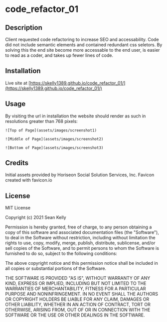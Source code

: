 # code_refactor_01

## Description

Client requested code refactoring to increase SEO and accessability. Code did not include semantic elements and contained redundant css seletors. By solving this the end site become more accessable to the end user, is easier to read as a coder, and takes up fewer lines of code.

## Installation
Live site at [https://skelly1389.github.io/code_refactor_01/](https://skelly1389.github.io/code_refactor_01/)

## Usage

By visiting the url in installation the website should render as such in resolutions greater than 768 pixels:

    ![Top of Page](assets/images/screenshot1)

    ![Middle of Page](assets/images/screenshot2)

    ![Bottom of Page](assets/images/screenshot3)

## Credits

Initial assets provided by Horiseon Social Solution Services, Inc.
Favicon created with favicon.io

## License

MIT License

Copyright (c) 2021 Sean Kelly

Permission is hereby granted, free of charge, to any person obtaining a copy
of this software and associated documentation files (the "Software"), to deal
in the Software without restriction, including without limitation the rights
to use, copy, modify, merge, publish, distribute, sublicense, and/or sell
copies of the Software, and to permit persons to whom the Software is
furnished to do so, subject to the following conditions:

The above copyright notice and this permission notice shall be included in all
copies or substantial portions of the Software.

THE SOFTWARE IS PROVIDED "AS IS", WITHOUT WARRANTY OF ANY KIND, EXPRESS OR
IMPLIED, INCLUDING BUT NOT LIMITED TO THE WARRANTIES OF MERCHANTABILITY,
FITNESS FOR A PARTICULAR PURPOSE AND NONINFRINGEMENT. IN NO EVENT SHALL THE
AUTHORS OR COPYRIGHT HOLDERS BE LIABLE FOR ANY CLAIM, DAMAGES OR OTHER
LIABILITY, WHETHER IN AN ACTION OF CONTRACT, TORT OR OTHERWISE, ARISING FROM,
OUT OF OR IN CONNECTION WITH THE SOFTWARE OR THE USE OR OTHER DEALINGS IN THE
SOFTWARE.
